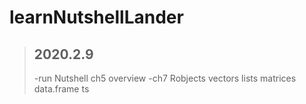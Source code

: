 # learnNutshellLander
>## 2020.2.9
>
> -run Nutshell ch5 overview
> -ch7 Robjects vectors lists matrices data.frame ts
